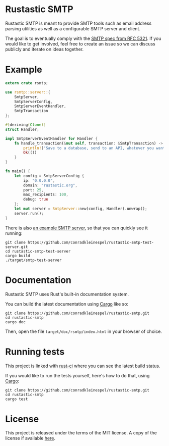 # Rustastic SMTP

Rustastic SMTP is meant to provide SMTP tools such as email address parsing
utilities as well as a configurable SMTP server and client.

The goal is to eventually comply with the
[SMTP spec from RFC 5321](http://tools.ietf.org/html/rfc5321).
If you would like to get involved, feel free to create an issue so we can discuss publicly and
iterate on ideas together.

# Example

```rust
extern crate rsmtp;

use rsmtp::server::{
    SmtpServer,
    SmtpServerConfig,
    SmtpServerEventHandler,
    SmtpTransaction
};

#[deriving(Clone)]
struct Handler;

impl SmtpServerEventHandler for Handler {
    fn handle_transaction(&mut self, transaction: &SmtpTransaction) -> Result<(), ()> {
        println!("Save to a database, send to an API, whatever you want :-)");
        Ok(())
    }
}

fn main() {
    let config = SmtpServerConfig {
        ip: "0.0.0.0",
        domain: "rustastic.org",
        port: 25,
        max_recipients: 100,
        debug: true
    };
    let mut server = SmtpServer::new(config, Handler).unwrap();
    server.run();
}
```

There is also
[an example SMTP server](https://github.com/conradkleinespel/rustastic-smtp-test-server), so that
you can quickly see it running:
```shell
git clone https://github.com/conradkleinespel/rustastic-smtp-test-server.git
cd rustastic-smtp-test-server
cargo build
./target/smtp-test-server
```

# Documentation

Rustastic SMTP uses Rust's built-in documentation system.

You can build the latest documentation using [Cargo](http://crates.io/) like so:

```shell
git clone https://github.com/conradkleinespel/rustastic-smtp.git
cd rustastic-smtp
cargo doc
```

Then, open the file `target/doc/rsmtp/index.html` in your browser of choice.

# Running tests

This project is linked with [rust-ci](http://rust-ci.org/conradkleinespel/rustastic-smtp) where
you can see the latest build status.

If you would like to run the tests yourself, here's how to do that, using
[Cargo](http://crates.io/):

```shell
git clone https://github.com/conradkleinespel/rustastic-smtp.git
cd rustastic-smtp
cargo test
```

# License

This project is released under the terms of the MIT license. A copy of the license if available [here](LICENSE).
